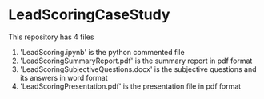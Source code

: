 # LeadScoringCaseStudy
This repository has 4 files
1) 'LeadScoring.ipynb' is the python commented file
2) 'LeadScoringSummaryReport.pdf' is the summary report in pdf format
3) 'LeadScoringSubjectiveQuestions.docx' is the subjective questions and its answers in word format
4) 'LeadScoringPresentation.pdf' is the presentation file in pdf format
